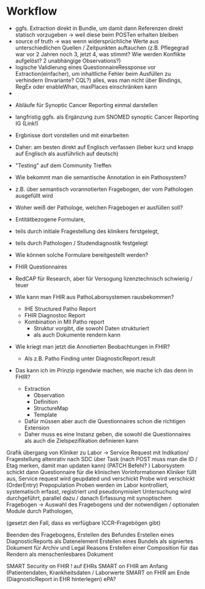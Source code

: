 # Workflow
- ggfs. Extraction direkt in Bundle, um damit dann Referenzen direkt statisch vorzugeben -> weil diese beim POSTen erhalten bleiben
- source of truth -> was wenn widersprüchliche Werte aus unterschiedlichen Quellen / Zeitpunkten auftauchen (z.B. Pflegegrad war vor 2 Jahren noch 3, jetzt 4, was stimmt? Wie werden Konflikte aufgelöst? 2 unabhängige Observations?)
- logische Validierung eines QuestionnaireRessponse vor Extraction(einfacher), um inhaltliche Fehler beim Ausfüllen zu verhindern (Invariante? CQL?) alles, was man nicht über Bindings, RegEx oder enableWhan, maxPlaces einschränken kann
- 

* Abläufe für Synoptic Cancer Reporting einmal darstellen
* langfristig ggfs.  als Ergänzung zum SNOMED synoptic Cancer Reporting IG (Link!)
* Ergbnisse dort vorstellen und mit einarbeiten 
* Daher: am besten direkt auf Englisch verfassen (lieber kurz und knapp auf Englisch als ausführlich auf deutsch)  
* "Testing" auf dem Community Treffen 
* Wie bekommt man die semantische Annotation in ein Pathosystem?  
* z.B. über semantisch vorannotierten Fragebogen, der vom Pathologen ausgefüllt wird
* Woher weiß der Pathologe, welchen Fragebogen er ausfüllen soll?  
* Entitätbezogene Formulare,   
* teils durch initiale Fragestellung des klinikers ferstgelegt,   
* teils durch Pathologen / Studendiagnostik festgelegt  
* Wie können solche Formulare bereitgestellt werden?  
* FHIR Questionnaires  
* RedCAP für Research, aber für Versogung lizenztechnisch schwierig / teuer

* Wie kann man FHIR aus PathoLaborsystemen rausbekommen? 
	* IHE Structured Patho Report
	* FHIR Diagnostoc Report
	* Kombination in MII Patho report
		* Struktur vorgibt, die sowohl Daten strukturiert
		*  als auch Dokumente rendern kann
* Wie kriegt man jetzt die Annotierten Beobachtungen in FHIR? 
	* Als z.B. Patho Finding unter DiagnosticReport.result 
* Das kann ich im Prinzip irgendwie machen, wie mache ich das denn in FHIR? 
	* Extraction 
		* Observation
		* Definition
		* StructureMap
		* Template
	* Dafür müssen aber auch die Questionnaires schon die richtigen Extension
	* Daher muss es eine Instanz geben, die sowohl die Questionnaires als auch die Zielspezifikation definieren kann
 
Grafik übergang von Kliniker zu Labor
-> Service Request mit Indikation/ Fragestellung
altenrativ nach SDC über Task 
(nach POST muss man die ID / Etag merken, damit man updaten kann)
(PATCH Befehl? )
Laborsystem schickt dann Questionnaire für die klinischen Vorinformationen
Kliniker füllt aus, Service request wird geupdated und verschickt
Probe wird verschickt (OrderEntry)
Prepopulation
Proben werden im Labor kontrolliert, systematisch erfasst, registriert und pseudonymisiert 
Untersuchung wird durchgeführt, parallel dazu / danach Erfassung mit synoptischem Fragebogen
-> Auswahl des Fragebogens und der notwendigen / optionalen Module durch Pathologen,
 
(gesetzt den Fall, dass es verfügbare ICCR-Fragebögen gibt)
 
Beenden des Fragebogens, Erstellen des Befundes
Erstellen eines DiagnosticReports als Datenelement 
Erstellen eines Bundels als signiertes Dokument für Archiv und Legal Reasons
Erstellen einer Composition für das Rendern als menschenlesbares Dokument
 
SMART Security on FHIR ! 
auf EHRs 
SMART on FHIR am Anfang (Patientendaten, Krankheitsdaten / Laborwerte
SMART on FHIR am Ende (DiagnosticReport in EHR hinterlegen)
ePA?